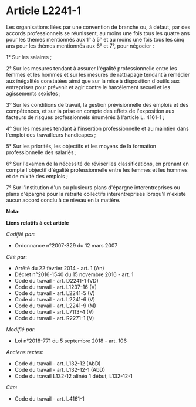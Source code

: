 # Article L2241-1

Les organisations liées par une convention de branche ou, à défaut, par des accords professionnels se réunissent, au moins
une fois tous les quatre ans pour les thèmes mentionnés aux 1° à 5° et au moins une fois tous les cinq ans pour les thèmes
mentionnés aux 6° et 7°, pour négocier :

1° Sur les salaires ;

2° Sur les mesures tendant à assurer l'égalité professionnelle entre les femmes et les hommes et sur les mesures de
rattrapage tendant à remédier aux inégalités constatées ainsi que sur la mise à disposition d'outils aux entreprises pour
prévenir et agir contre le harcèlement sexuel et les agissements sexistes ;

3° Sur les conditions de travail, la gestion prévisionnelle des emplois et des compétences, et sur la prise en compte des
effets de l'exposition aux facteurs de risques professionnels énumérés à l'article L. 4161-1 ;

4° Sur les mesures tendant à l'insertion professionnelle et au maintien dans l'emploi des travailleurs handicapés ;

5° Sur les priorités, les objectifs et les moyens de la formation professionnelle des salariés ;

6° Sur l'examen de la nécessité de réviser les classifications, en prenant en compte l'objectif d'égalité professionnelle
entre les femmes et les hommes et de mixité des emplois ;

7° Sur l'institution d'un ou plusieurs plans d'épargne interentreprises ou plans d'épargne pour la retraite collectifs
interentreprises lorsqu'il n'existe aucun accord conclu à ce niveau en la matière.

**Nota:**



**Liens relatifs à cet article**

_Codifié par_:

  - Ordonnance n°2007-329 du 12 mars 2007

_Cité par_:

  - Arrêté du 22 février 2014 - art. 1 (An)
  - Décret n°2016-1540 du 15 novembre 2016 - art. 1
  - Code du travail - art. D2241-1 (VD)
  - Code du travail - art. L1237-16 (V)
  - Code du travail - art. L2241-5 (V)
  - Code du travail - art. L2241-6 (V)
  - Code du travail - art. L2241-9 (M)
  - Code du travail - art. L7113-4 (V)
  - Code du travail - art. R2271-1 (V)

_Modifié par_:

  - Loi n°2018-771 du 5 septembre 2018 - art. 106

_Anciens textes_:

  - Code du travail - art. L132-12 (AbD)
  - Code du travail - art. L132-12-1 (AbD)
  - Code du travail L132-12 alinéa 1 début, L132-12-1

_Cite_:

  - Code du travail - art. L4161-1
